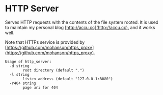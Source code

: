 # HTTP Server

Serves HTTP requests with the contents of the file system rooted. It is used to maintain my personal blog [http://accu.cc](http://accu.cc), and it works well.

Note that HTTPs service is provided by [https://github.com/mohanson/https_proxy](https://github.com/mohanson/https_proxy).

```text
Usage of http_server:
  -d string
        root directory (default ".")
  -l string
        listen address (default "127.0.0.1:8080")
  -r404 string
        page uri for 404
```
